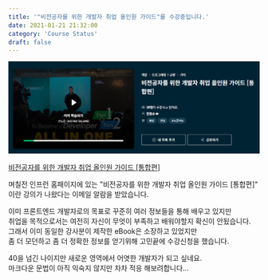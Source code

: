 ```yaml
---
title: '"비전공자를 위한 개발자 취업 올인원 가이드"를 수강중입니다.'
date: 2021-01-21 21:32:00
category: 'Course Status'
draft: false
---
```


![](./images/oneImg.png)

[비전공자를 위한 개발자 취업 올인원 가이드 [통합편]](https://www.inflearn.com/course/%EA%B0%9C%EB%B0%9C%EC%9E%90-%EC%B7%A8%EC%97%85-%ED%86%B5%ED%95%A9%ED%8E%B8#, "inflearn link")

며칠전 인프런 홈패이지에 있는 "비전공자를 위한 개발자 취업 올인원 가이드 [통합편]"       
이란 강의가 나왔다는 이메일 알람을 받았습니다.            



이미 프론트엔드 개발자로의 목표로 꾸준히 여러 정보들을 통해 배우고 있지만          
취업을 목적으로서는 여전히 자신이 무엇이 부족하고  배워야할지 확신이 안됬습니다.   
그래서 이미 동일한 강사분이 제작한 eBook은 소장하고 있었지만    
좀 더 모던하고 좀 더 정확한 정보를 얻기위해 고민끝에 수강신청을 했습니다.   

        
40을 넘긴 나이지만 새로운 영역에서 어엿한 개발자가 되고 싶네요.   
마크다운 문법이 아직 익숙지 않지만 차차 적응 해보려합니다...   



